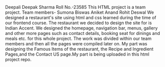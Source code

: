 Deepali Deepak Sharma
Roll No.-23585
This HTML project is a team project.
Team members-
Sumona Biswas
Aniket Anand
Rohit Deswal
We designed a restaurant's site using html and css learned during the time of our frontend course. The restaurant we decided to design the site for is Indian Accent. We designed the homepage, navigation bar, menus, gallery and other more pages such as contact details, booking seat for dinings and meals etc. for this whole project.
The work was divided within our team members and then all the pages were compiled later on. 
My part was designing the Famous Items of the restaurant, the Recipe and Ingredient Pages,and the Contact US page.My part is being uploaded in this html project repo.


